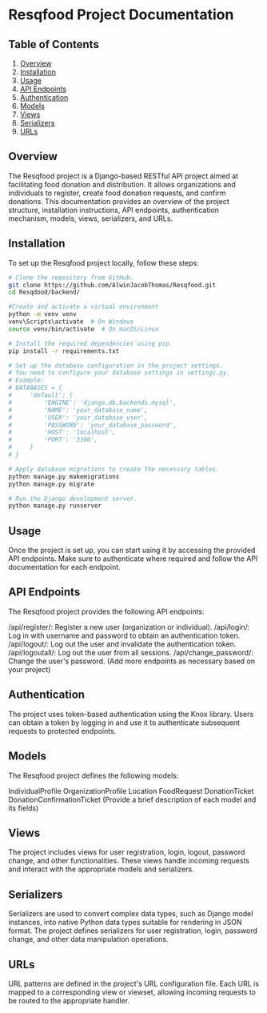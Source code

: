 # Resqfood Project Documentation
## Table of Contents
1. [Overview](#overview)
2. [Installation](#installation)
3. [Usage](#usage)
4. [API Endpoints](#api-endpoints)
5. [Authentication](#authentication)
6. [Models](#models)
7. [Views](#views)
8. [Serializers](#serializers)
9. [URLs](#urls)

## Overview
The Resqfood project is a Django-based RESTful API project aimed at facilitating food donation and distribution. It allows organizations and individuals to register, create food donation requests, and confirm donations. This documentation provides an overview of the project structure, installation instructions, API endpoints, authentication mechanism, models, views, serializers, and URLs.

## Installation
To set up the Resqfood project locally, follow these steps:

```bash
# Clone the repository from GitHub.
git clone https://github.com/AlwinJacobThomas/Resqfood.git
cd Resqdood/backend/

#Create and activate a virtual environment
python -m venv venv
venv\Scripts\activate  # On Windows
source venv/bin/activate  # On macOS/Linux

# Install the required dependencies using pip.
pip install -r requirements.txt

# Set up the database configuration in the project settings.
# You need to configure your database settings in settings.py.
# Example:
# DATABASES = {
#     'default': {
#         'ENGINE': 'django.db.backends.mysql',
#         'NAME': 'your_database_name',
#         'USER': 'your_database_user',
#         'PASSWORD': 'your_database_password',
#         'HOST': 'localhost',
#         'PORT': '3306',
#     }
# }

# Apply database migrations to create the necessary tables.
python manage.py makemigrations
python manage.py migrate

# Run the Django development server.
python manage.py runserver
```

## Usage
Once the project is set up, you can start using it by accessing the provided API endpoints. Make sure to authenticate where required and follow the API documentation for each endpoint.

## API Endpoints
The Resqfood project provides the following API endpoints:

/api/register/: Register a new user (organization or individual).
/api/login/: Log in with username and password to obtain an authentication token.
/api/logout/: Log out the user and invalidate the authentication token.
/api/logoutall/: Log out the user from all sessions.
/api/change_password/: Change the user's password.
(Add more endpoints as necessary based on your project)

## Authentication
The project uses token-based authentication using the Knox library. Users can obtain a token by logging in and use it to authenticate subsequent requests to protected endpoints.

## Models
The Resqfood project defines the following models:

IndividualProfile
OrganizationProfile
Location
FoodRequest
DonationTicket
DonationConfirmationTicket
(Provide a brief description of each model and its fields)

## Views
The project includes views for user registration, login, logout, password change, and other functionalities. These views handle incoming requests and interact with the appropriate models and serializers.

## Serializers
Serializers are used to convert complex data types, such as Django model instances, into native Python data types suitable for rendering in JSON format. The project defines serializers for user registration, login, password change, and other data manipulation operations.

## URLs
URL patterns are defined in the project's URL configuration file. Each URL is mapped to a corresponding view or viewset, allowing incoming requests to be routed to the appropriate handler.

